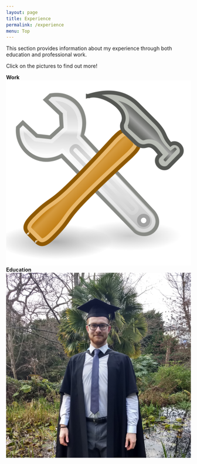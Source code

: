 ```yaml
---
layout: page
title: Experience
permalink: /experience
menu: Top
---
```


This section provides information about my experience through both education and professional work.

Click on the pictures to find out more!

<div class="side_by_side_image">
    <b>Work</b>
    <a href="/experience/work.html">
        <img src="/assets/tools.png" alt="Work">
    </a>
</div>
<div class="side_by_side_image">
    <b>Education</b>
    <a href="/experience/education.html">
        <img src="/assets/Graduation_square.jpg" alt="Education">
    </a>
</div>
